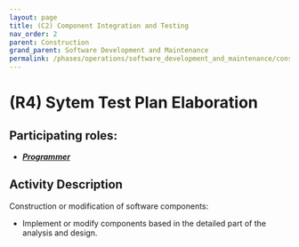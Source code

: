 ```yaml
---
layout: page
title: (C2) Component Integration and Testing
nav_order: 2
parent: Construction
grand_parent: Software Development and Maintenance
permalink: /phases/operations/software_development_and_maintenance/construction/c2/
---
```




# (R4) Sytem Test Plan Elaboration

## Participating roles:
* <a href="/roles/">_**Programmer**_</a>

## Activity Description
Construction or modification of software components:
* Implement or modify components based in the detailed part of the analysis and design.
